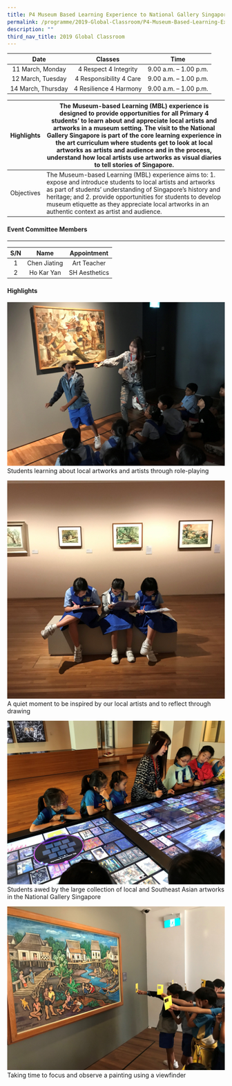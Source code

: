```yaml
---
title: P4 Museum Based Learning Experience to National Gallery Singapore
permalink: /programme/2019-Global-Classroom/P4-Museum-Based-Learning-Experience-to-National-Gallery-Singapore
description: ""
third_nav_title: 2019 Global Classroom
---
```

| Date | Classes | Time |
|:---:|:---:|:---:|
| 11 March, Monday | 4 Respect 4 Integrity | 9.00 a.m. – 1.00 p.m. |
| 12 March, Tuesday | 4 Responsibility 4 Care | 9.00 a.m. – 1.00 p.m. |
| 14 March, Thursday | 4 Resilience 4 Harmony | 9.00 a.m. – 1.00 p.m. |

| Highlights | The Museum-based Learning (MBL) experience is designed to provide opportunities for all Primary 4 students’ to learn about and appreciate local artists and artworks in a museum setting. The visit to the National Gallery Singapore is part of the core learning experience in the art curriculum where students get to look at local artworks as artists and audience and in the process, understand how local artists use artworks as visual diaries to tell stories of Singapore. |
|---|---|
| Objectives | The Museum-based Learning (MBL) experience aims to: 1.  expose and introduce students to local artists and artworks as part of students’ understanding of Singapore’s history and heritage; and 2.   provide opportunities for students to develop museum etiquette as they appreciate local artworks in an authentic context as artist and audience.   |

#### Event Committee Members
-----------------------

| S/N | Name | Appointment |
|:---:|:---:|:---:|
| 1 | Chen Jiating | Art Teacher |
| 2 | Ho Kar Yan | SH Aesthetics |

  
#### Highlights

![](/images/Programme/Global%20Classroom/2019%20Global%20Classroom/P4%20Museum%20Based%20Experience/a1.jpg)Students learning about local artworks and artists through role-playing

![](/images/Programme/Global%20Classroom/2019%20Global%20Classroom/P4%20Museum%20Based%20Experience/a2.jpg)A quiet moment to be inspired by our local artists and to reflect through drawing

![](/images/Programme/Global%20Classroom/2019%20Global%20Classroom/P4%20Museum%20Based%20Experience/a3.jpg)Students awed by the large collection of local and Southeast Asian artworks in the National Gallery Singapore

![](/images/Programme/Global%20Classroom/2019%20Global%20Classroom/P4%20Museum%20Based%20Experience/a4.jpg)
Taking time to focus and observe a painting using a viewfinder
